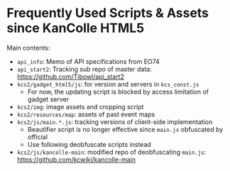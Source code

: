 Frequently Used Scripts & Assets since KanColle HTML5
=====================================================

Main contents:

* `api_info`: Memo of API specifications from EO74
* `api_start2`: Tracking sub repo of master data: https://github.com/Tibowl/api_start2
* `kcs2/gadget_html5/js`: for version and servers in `kcs_const.js`
  * For now, the updating script is blocked by access limitation of gadget server
* `kcs2/img`: image assets and cropping script
* `kcs2/resources/map`: assets of past event maps
* `kcs2/js/main.*.js`: tracking versions of client-side implementation
  * Beautifier script is no longer effective since `main.js` obfuscated by official
  * Use following deobfuscate scripts instead
* `kcs2/js/kancolle-main`: modified repo of deobfuscating `main.js`: https://github.com/kcwiki/kancolle-main
